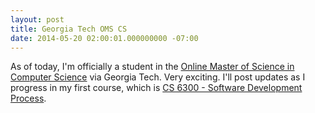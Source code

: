 ```yaml
---
layout: post
title: Georgia Tech OMS CS
date: 2014-05-20 02:00:01.000000000 -07:00
---
```

As of today, I'm officially a student in the [Online Master of Science in Computer Science](http://www.omscs.gatech.edu/) via Georgia Tech. Very exciting. I'll post updates as I progress in my first course, which is [CS 6300 - Software Development Process](https://www.udacity.com/wiki/sdp).
